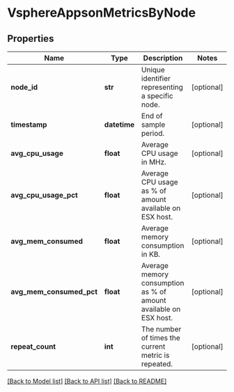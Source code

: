 # VsphereAppsonMetricsByNode

## Properties
Name | Type | Description | Notes
------------ | ------------- | ------------- | -------------
**node_id** | **str** | Unique identifier representing a specific node. | [optional] 
**timestamp** | **datetime** | End of sample period. | [optional] 
**avg_cpu_usage** | **float** | Average CPU usage in MHz. | [optional] 
**avg_cpu_usage_pct** | **float** | Average CPU usage as % of amount available on ESX host. | [optional] 
**avg_mem_consumed** | **float** | Average memory consumption in KB. | [optional] 
**avg_mem_consumed_pct** | **float** | Average memory consumption as % of amount available on ESX host. | [optional] 
**repeat_count** | **int** | The number of times the current metric is repeated. | [optional] 

[[Back to Model list]](../README.md#documentation-for-models) [[Back to API list]](../README.md#documentation-for-api-endpoints) [[Back to README]](../README.md)


